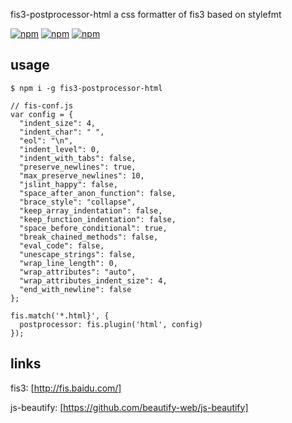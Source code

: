 fis3-postprocessor-html
a css formatter of fis3 based on stylefmt

[![npm](https://img.shields.io/npm/v/fis3-postprocessor-htmlt.svg?style=flat-square)](https://www.npmjs.com/package/fis3-postprocessor-html) 
[![npm](https://img.shields.io/npm/dt/fis3-postprocessor-html.svg?style=flat-square)](https://www.npmjs.com/package/fis3-postprocessor-html) 
[![npm](https://img.shields.io/npm/dm/fis3-postprocessor-html.svg?style=flat-square)](https://www.npmjs.com/package/fis3-postprocessor-html)

## usage

    $ npm i -g fis3-postprocessor-html

```
// fis-conf.js
var config = {
  "indent_size": 4,
  "indent_char": " ",
  "eol": "\n",
  "indent_level": 0,
  "indent_with_tabs": false,
  "preserve_newlines": true,
  "max_preserve_newlines": 10,
  "jslint_happy": false,
  "space_after_anon_function": false,
  "brace_style": "collapse",
  "keep_array_indentation": false,
  "keep_function_indentation": false,
  "space_before_conditional": true,
  "break_chained_methods": false,
  "eval_code": false,
  "unescape_strings": false,
  "wrap_line_length": 0,
  "wrap_attributes": "auto",
  "wrap_attributes_indent_size": 4,
  "end_with_newline": false
};

fis.match('*.html}', {
  postprocessor: fis.plugin('html', config)
});
```

## links
fis3: [http://fis.baidu.com/]

js-beautify: [https://github.com/beautify-web/js-beautify]
